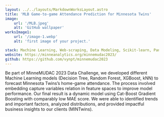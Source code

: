 ```yaml
---
layout: ../../layouts/MarkdownWorksLayout.astro
title: 'MLB Game-to-game Attendance Prediction for Minnesota Twins'
image:
    url: '/MLB.jpeg'
    alt: 'GitHub wallpaper'
worksImage1:
    url: '/image-1.webp'
    alt: 'first image of your project.'

stack: Machine Learning, Web-scraping, Data Modeling, Scikit-learn, Pandas, Matplotlib
website: https://minneanalytics.org/minnemudac2023/
github: https://github.com/vynpt/minnemudac2023
---
```


Be part of MinneMUDAC 2023 Data Challenge, we developed different Machine Learning models (Decision Tree, Random Forest, XGBoost, kNN) to forecast Minnesota Twins’s home-game attendance. The process involved embedding capture variables relation in feature spaces to improve model performance.
Our final result is a dynamic model using Cat-Boost Gradient Boosting with comparably low MAE score. We were able to identified trends and important factors, analyzed distributions, and provided impactful business insights to our clients (MINTwins).